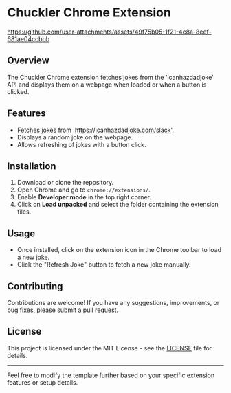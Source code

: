 
# Chuckler Chrome Extension


https://github.com/user-attachments/assets/49f75b05-1f21-4c8a-8eef-681ae04ccbbb


## Overview
The Chuckler Chrome extension fetches jokes from the 'icanhazdadjoke' API and displays them on a webpage when loaded or when a button is clicked.

## Features
- Fetches jokes from 'https://icanhazdadjoke.com/slack'.
- Displays a random joke on the webpage.
- Allows refreshing of jokes with a button click.

## Installation
1. Download or clone the repository.
2. Open Chrome and go to `chrome://extensions/`.
3. Enable **Developer mode** in the top right corner.
4. Click on **Load unpacked** and select the folder containing the extension files.

## Usage
- Once installed, click on the extension icon in the Chrome toolbar to load a new joke.
- Click the "Refresh Joke" button to fetch a new joke manually.


## Contributing
Contributions are welcome! If you have any suggestions, improvements, or bug fixes, please submit a pull request.

## License
This project is licensed under the MIT License - see the [LICENSE](LICENSE) file for details.

---
Feel free to modify the template further based on your specific extension features or setup details.
